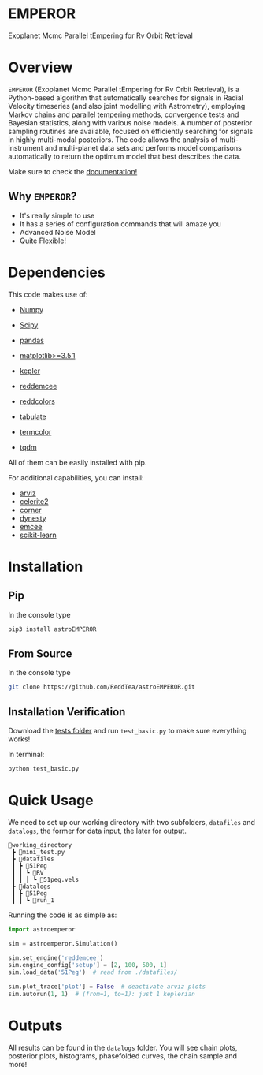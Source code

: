 # EMPEROR
Exoplanet Mcmc Parallel tEmpering for Rv Orbit Retrieval

# Overview
`EMPEROR` (Exoplanet Mcmc Parallel tEmpering for Rv Orbit Retrieval), is a Python-based algorithm that automatically searches for signals in Radial Velocity timeseries (and also joint modelling with Astrometry), employing Markov chains and parallel tempering methods, convergence tests and Bayesian statistics, along with various noise models. A number of posterior sampling routines are available, focused on efficiently searching for signals in highly multi-modal posteriors. The code allows the analysis of multi-instrument and multi-planet data sets and performs model comparisons automatically to return the optimum model that best describes the data.

Make sure to check the [documentation!](https://astroemperor.readthedocs.io/en/latest/)

## Why `EMPEROR`?

  - It's really simple to use
  - It has a series of configuration commands that will amaze you
  - Advanced Noise Model
  - Quite Flexible!


# Dependencies
This code makes use of:

  - [Numpy](https://numpy.org)
  - [Scipy](https://scipy.org)
  - [pandas](https://pandas.pydata.org)
  - [matplotlib>=3.5.1](https://matplotlib.org)

  - [kepler](https://github.com/dfm/kepler.py)
  - [reddemcee](https://github.com/ReddTea/reddemcee/)
  - [reddcolors](https://github.com/ReddTea/reddcolors/)
  - [tabulate](https://pypi.org/project/tabulate/)
  - [termcolor](https://pypi.python.org/pypi/termcolor)
  - [tqdm](https://pypi.python.org/pypi/tqdm)

All of them can be easily installed with pip.

For additional capabilities, you can install:

  - [arviz](https://arviz-devs.github.io/arviz/)
  - [celerite2](https://celerite2.readthedocs.io/en/latest/)
  - [corner](https://pypi.python.org/pypi/corner)
  - [dynesty](https://dynesty.readthedocs.io/en/stable/)
  - [emcee](http://dan.iel.fm/emcee/current/)
  - [scikit-learn](https://scikit-learn.org/stable/)



# Installation

## Pip
In the console type
```sh
pip3 install astroEMPEROR
```

## From Source
In the console type
```sh
git clone https://github.com/ReddTea/astroEMPEROR.git
```


## Installation Verification
Download the [tests folder](https://github.com/ReddTea/astroemperor/tree/main/tests) and run `test_basic.py` to make sure everything works!

In terminal:

```sh
python test_basic.py
```


# Quick Usage
We need to set up our working directory with two subfolders, `datafiles` and `datalogs`, the former for data input, the later for output.

```
📂working_directory
 ┣ 📜mini_test.py
 ┣ 📂datafiles
 ┃ ┣ 📂51Peg
 ┃ ┃ ┗ 📂RV
 ┃ ┃ ┃ ┗ 📜51peg.vels
 ┣ 📂datalogs
 ┃ ┣ 📂51Peg
 ┃ ┃ ┗ 📂run_1
```

Running the code is as simple as:

```python
import astroemperor

sim = astroemperor.Simulation()

sim.set_engine('reddemcee')
sim.engine_config['setup'] = [2, 100, 500, 1]
sim.load_data('51Peg')  # read from ./datafiles/

sim.plot_trace['plot'] = False  # deactivate arviz plots
sim.autorun(1, 1)  # (from=1, to=1): just 1 keplerian

```

# Outputs
All results can be found in the `datalogs` folder. You will see chain plots, posterior plots, histograms, phasefolded curves, the chain sample and more!
